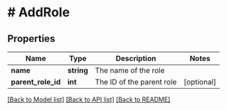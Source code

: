 # # AddRole

## Properties

Name | Type | Description | Notes
------------ | ------------- | ------------- | -------------
**name** | **string** | The name of the role |
**parent_role_id** | **int** | The ID of the parent role | [optional]

[[Back to Model list]](../README.md#documentation-for-models) [[Back to API list]](../README.md#documentation-for-api-endpoints) [[Back to README]](../README.md)
